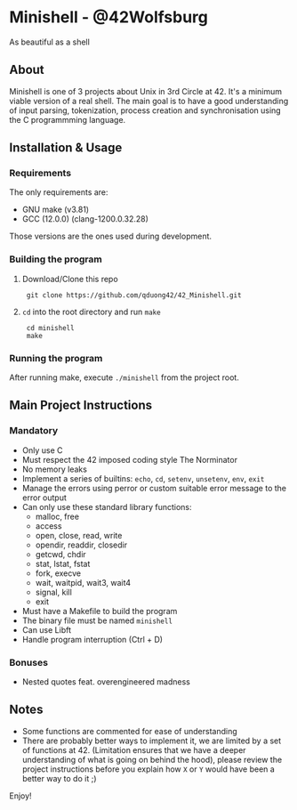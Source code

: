 # Minishell - @42Wolfsburg

As beautiful as a shell

## About

Minishell is one of 3 projects about Unix in 3rd Circle at 42.
It's a minimum viable version of a real shell.
The main goal is to have a good understanding of input parsing, tokenization, process creation and
synchronisation using the C programmming language.

## Installation & Usage

### Requirements
The only requirements are:
- GNU make (v3.81)
- GCC (12.0.0) (clang-1200.0.32.28)

Those versions are the ones used during development.

### Building the program

1. Download/Clone this repo

        git clone https://github.com/qduong42/42_Minishell.git
2. `cd` into the root directory and run `make`

        cd minishell
        make

### Running the program

After running make, execute `./minishell` from the project root.

## Main Project Instructions

### Mandatory

- Only use C
- Must respect the 42 imposed coding style The Norminator
- No memory leaks
- Implement a series of builtins: `echo`, `cd`, `setenv`, `unsetenv`, `env`, `exit`
- Manage the errors using perror or custom suitable error message
to the error output
- Can only use these standard library functions:
    - malloc, free
    - access
    - open, close, read, write
    - opendir, readdir, closedir
    - getcwd, chdir
    - stat, lstat, fstat
    - fork, execve
    - wait, waitpid, wait3, wait4
    - signal, kill
    - exit
- Must have a Makefile to build the program
- The binary file must be named `minishell`
- Can use Libft
- Handle program interruption (Ctrl + D)

### Bonuses

- Nested quotes feat. overengineered madness


## Notes

- Some functions are commented for ease of understanding
- There are probably better ways to implement it, we are limited by a set of functions at 42. (Limitation ensures that we have a deeper understanding of what is going on behind the hood), please review the project instructions before you explain how `X` or `Y` would have been a better way to do it ;)


Enjoy!

